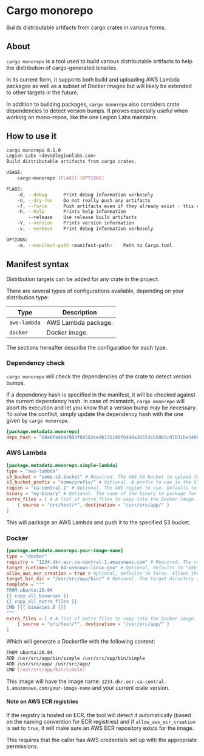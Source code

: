 # Cargo monorepo

Builds distributable artifacts from cargo crates in various forms.

## About

`cargo monorepo` is a tool used to build various distributable artifacts to
help the distribution of cargo-generated binaries.

In its current form, it supports both build and uploading AWS Lambda packages as
well as a subset of Docker images but will likely be extended to other targets
in the future.

In addition to building packages, `cargo monorepo` also considers crate
dependencies to detect version bumps. It proves especially useful when working
on mono-repos, like the one Legion Labs maintains.

## How to use it

```bash
cargo monorepo 0.1.0
Legion Labs <devs@legionlabs.com>
Build distributable artifacts from cargo crates.

USAGE:
    cargo-monorepo [FLAGS] [OPTIONS]

FLAGS:
    -d, --debug      Print debug information verbosely
    -n, --dry-run    Do not really push any artifacts
    -f, --force      Push artifacts even if they already exist - this can be dangerous
    -h, --help       Prints help information
        --release    Use release build artifacts
    -V, --version    Prints version information
    -v, --verbose    Print debug information verbosely

OPTIONS:
    -m, --manifest-path <manifest-path>    Path to Cargo.toml
```

## Manifest syntax

Distribution targets can be added for any crate in the project.

There are several types of configurations available, depending on your distribution type:

| Type | Description |
|-|-|
| `aws-lambda` | AWS Lambda package. |
| `docker` | Docker image. |

The sections hereafter describe the configuration for each type.

### Dependency check

`cargo monorepo` will check the dependencies of the crate to detect version bumps.

If a dependency hash is specified in the manifest, it will be checked against
the current dependency hash. In case of mismatch, `cargo monorepo` will abort
its execution and let you know that a version bump may be necessary. To solve
the conflict, simply update the dependency hash with the one given by `cargo
monorepo`.

```toml
[package.metadata.monorepo]
deps_hash = "68e0fa4ba2903f04582cedb135190f6448a36553cb5065cd7031be549b7ca53c"
```

### AWS Lambda

```toml
[package.metadata.monorepo.simple-lambda]
type = "aws-lambda"
s3_bucket = "some-s3-bucket" # Required. The AWS S3 bucket to upload the package to. If empty, the value of the `CARGO_BUILD_DIST_AWS_LAMBDA_S3_BUCKET` environment variable will be used.
s3_bucket_prefix = "some/prefix/" # Optional. A prefix to use in the S3 bucket in front of the generated artifacts.
region = "ca-central-1" # Optional. The AWS region to use. Defaults to the region of the AWS CLI.
binary = "my-binary" # Optional. The name of the binary to package for this lambda. Required only if the crate contains more than one binary.
extra_files = [ # A list of extra files to copy into the Docker image.
    { source = "src/test/*", destination = "/usr/src/app/" }
]
```

This will package an AWS Lambda and push it to the specified S3 bucket.

### Docker

```toml
[package.metadata.monorepo.your-image-name]
type = "docker"
registry = "1234.dkr.ecr.ca-central-1.amazonaws.com" # Required. The registy to push the image to. If empty, the value of the `CARGO_BUILD_DIST_DOCKER_REGISTRY` environment variable will be used.
target_runtime="x86_64-unknown-linux-gnu" # Optional, defaults to "x86_64-unknown-linux-gnu". The target runtime for the generated binaries. You probably don't need to change this.
allow_aws_ecr_creation = true # Optional, defaults to false. Allows the creation of AWS ECR repositories for the image.
target_bin_dir = "/usr/src/app/bin/" # Optional. The target directory in which to place the binaries. Defaults to "/bin".
template = """
FROM ubuntu:20.04
{{ copy_all_binaries }}
{{ copy_all_extra_files }}
CMD [{{ binaries.0 }}]
"""
extra_files = [ # A list of extra files to copy into the Docker image.
    { source = "src/test/*", destination = "/usr/src/app/" }
]
```

Which will generate a Dockerfile with the following content:

```bash
FROM ubuntu:20.04
ADD /usr/src/app/bin/simple /usr/src/app/bin/simple
ADD /usr/src/app/ /usr/src/app/
CMD [/usr/src/app/bin/simple]
```

This image will have the image name:
`1234.dkr.ecr.ca-central-1.amazonaws.com/your-image-name` and your current crate
version.

#### Note on AWS ECR registries

If the registry is hosted on ECR, the tool will detect it automatically (based
on the naming convention for ECR registries) and if `allow_aws_ecr_creation` is
set to `true`, it will make sure an AWS ECR repository exists for the image.

This requires that the caller has AWS credentials set up with the appropriate
permissions.